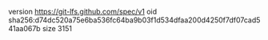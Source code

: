 version https://git-lfs.github.com/spec/v1
oid sha256:d74dc520a75e6ba536fc64ba9b03f1d534dfaa200d4250f7df07cad541aa067b
size 3151
